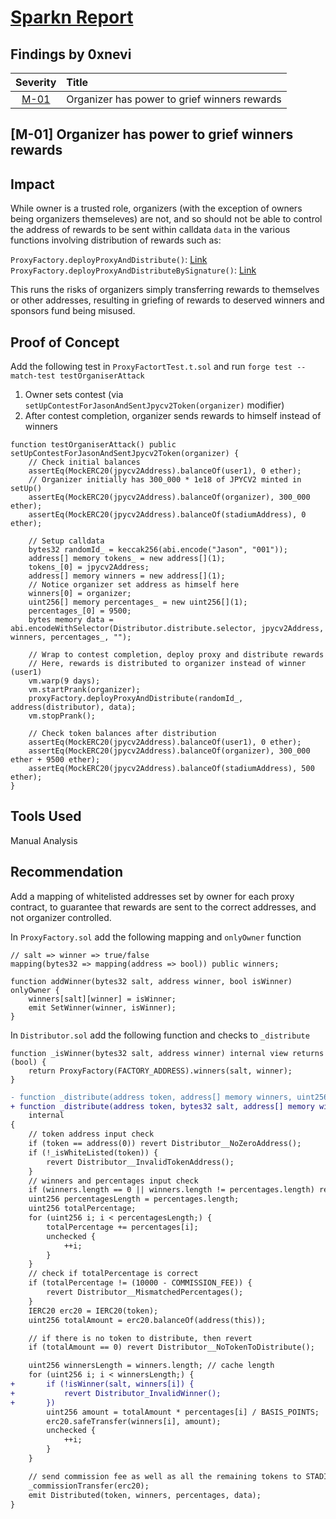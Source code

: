 # [Sparkn Report](https://www.codehawks.com/report/cllcnja1h0001lc08z7w0orxx)

## Findings by 0xnevi
| Severity | Title | 
|:--:|:---|
| [M-01](#m-01-organizer-has-power-to-grief-winners-rewards)| Organizer has power to grief winners rewards | 

## [M-01] Organizer has power to grief winners rewards

## Impact
While owner is a trusted role, organizers (with the exception of owners being organizers themseleves) are not, and so should not be able to control the address of rewards to be sent within calldata `data` in the various functions involving distribution of rewards such as:

`ProxyFactory.deployProxyAndDistribute()`: [Link](https://github.com/Cyfrin/2023-08-sparkn/blob/main/src/ProxyFactory.sol#L127-L138)
`ProxyFactory.deployProxyAndDistributeBySignature()`: [Link](https://github.com/Cyfrin/2023-08-sparkn/blob/main/src/ProxyFactory.sol#L152-L167)

This runs the risks of organizers simply transferring rewards to themselves or other addresses, resulting in griefing of rewards to deserved winners and sponsors fund being misused.

## Proof of Concept
Add the following test in `ProxyFactortTest.t.sol` and run `forge test --match-test testOrganiserAttack`

1. Owner sets contest (via `setUpContestForJasonAndSentJpycv2Token(organizer)` modifier)
2. After contest completion, organizer sends rewards to himself instead of winners
```solidity
function testOrganiserAttack() public setUpContestForJasonAndSentJpycv2Token(organizer) {
    // Check initial balances
    assertEq(MockERC20(jpycv2Address).balanceOf(user1), 0 ether);
    // Organizer initially has 300_000 * 1e18 of JPYCV2 minted in setUp()
    assertEq(MockERC20(jpycv2Address).balanceOf(organizer), 300_000 ether);
    assertEq(MockERC20(jpycv2Address).balanceOf(stadiumAddress), 0 ether);

    // Setup calldata
    bytes32 randomId_ = keccak256(abi.encode("Jason", "001"));
    address[] memory tokens_ = new address[](1);
    tokens_[0] = jpycv2Address;
    address[] memory winners = new address[](1);
    // Notice organizer set address as himself here
    winners[0] = organizer;
    uint256[] memory percentages_ = new uint256[](1);
    percentages_[0] = 9500;
    bytes memory data = abi.encodeWithSelector(Distributor.distribute.selector, jpycv2Address, winners, percentages_, "");

    // Wrap to contest completion, deploy proxy and distribute rewards
    // Here, rewards is distributed to organizer instead of winner (user1)
    vm.warp(9 days);
    vm.startPrank(organizer);
    proxyFactory.deployProxyAndDistribute(randomId_, address(distributor), data);
    vm.stopPrank();

    // Check token balances after distribution
    assertEq(MockERC20(jpycv2Address).balanceOf(user1), 0 ether);
    assertEq(MockERC20(jpycv2Address).balanceOf(organizer), 300_000 ether + 9500 ether);
    assertEq(MockERC20(jpycv2Address).balanceOf(stadiumAddress), 500 ether);
}
```

## Tools Used
Manual Analysis 

## Recommendation
Add a mapping of whitelisted addresses set by owner for each proxy contract, to guarantee that rewards are sent to the correct addresses, and not organizer controlled.

In `ProxyFactory.sol` add the following mapping and `onlyOwner` function
```solidity
// salt => winner => true/false
mapping(bytes32 => mapping(address => bool)) public winners;

function addWinner(bytes32 salt, address winner, bool isWinner) onlyOwner {
    winners[salt][winner] = isWinner;
    emit SetWinner(winner, isWinner);
}
```

In `Distributor.sol` add the following function and checks to `_distribute`
```solidity
function _isWinner(bytes32 salt, address winner) internal view returns (bool) {
    return ProxyFactory(FACTORY_ADDRESS).winners(salt, winner);
}
```
```diff
- function _distribute(address token, address[] memory winners, uint256[] memory percentages, bytes memory data)
+ function _distribute(address token, bytes32 salt, address[] memory winners, uint256[] memory percentages, bytes memory data)
    internal
{
    // token address input check
    if (token == address(0)) revert Distributor__NoZeroAddress();
    if (!_isWhiteListed(token)) {
        revert Distributor__InvalidTokenAddress();
    }
    // winners and percentages input check
    if (winners.length == 0 || winners.length != percentages.length) revert Distributor__MismatchedArrays();
    uint256 percentagesLength = percentages.length;
    uint256 totalPercentage;
    for (uint256 i; i < percentagesLength;) {
        totalPercentage += percentages[i];
        unchecked {
            ++i;
        }
    }
    // check if totalPercentage is correct
    if (totalPercentage != (10000 - COMMISSION_FEE)) {
        revert Distributor__MismatchedPercentages();
    }
    IERC20 erc20 = IERC20(token);
    uint256 totalAmount = erc20.balanceOf(address(this));

    // if there is no token to distribute, then revert
    if (totalAmount == 0) revert Distributor__NoTokenToDistribute();

    uint256 winnersLength = winners.length; // cache length
    for (uint256 i; i < winnersLength;) {
+       if (!isWinner(salt, winners[i]) {
+           revert Distributor_InvalidWinner();
+       })
        uint256 amount = totalAmount * percentages[i] / BASIS_POINTS;
        erc20.safeTransfer(winners[i], amount);
        unchecked {
            ++i;
        }
    }

    // send commission fee as well as all the remaining tokens to STADIUM_ADDRESS to avoid dust remaining
    _commissionTransfer(erc20);
    emit Distributed(token, winners, percentages, data);
}
```